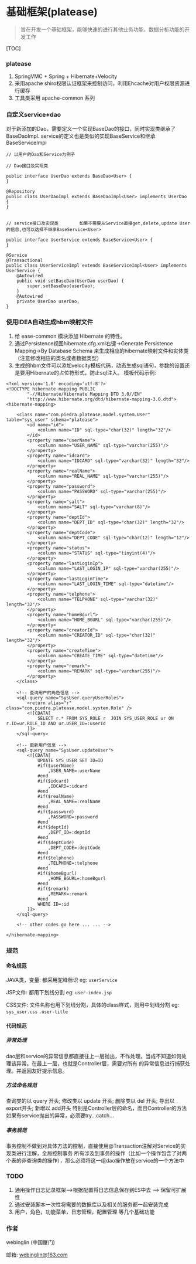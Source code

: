 # 基础框架(platease)	

> 旨在开发一个基础框架，能够快速的进行其他业务功能，数据分析功能的开发工作

[TOC]

### platease
1. SpringVMC + Spring + Hibernate+Velocity
2. 采用apache shiro权限认证框架来控制访问，利用Ehcache对用户权限资源进行缓存
3. 工具类采用 apache-common 系列


### 自定义service+dao
对于新添加的Dao，需要定义一个实现BaseDao的接口，同时实现类继承了BaseDaoImpl. service的定义也是类似的实现BaseService和继承BaseServiceImpl
```
// 以用户的Dao和Service为例子

// Dao接口及实现类

public interface UserDao extends BaseDao<User> {
}

@Repository
public class UserDaoImpl extends BaseDaoImpl<User> implements UserDao {
}


// service接口及实现类		如果不需要从Service直接get,delete,update User的信息,也可以选择不继承BaseService<User>

public interface UserService extends BaseService<User> {
}

@Service
@Transactional
public class UserServiceImpl extends BaseServiceImpl<User> implements UserService {
	@Autowired
	public void setBaseDao(UserDao userDao) {
		super.setBaseDao(userDao);
	}
	@Autowired
	private UserDao userDao;
}

```



### 使用IDEA自动生成hbm映射文件
1. 给 ease-common 模块添加 Hibernate 的特性。
2. 通过Persistence视图hibernate.cfg.xml右键->Generate Persistence Mapping->By Database Schema
   来生成相应的hibernate映射文件和实体类（注意修改相应的类名或者数据类型）
3. 生成的hbm文件可以添加velocity模板代码，动态生成sql语句，参数的设置还是要用Hibernate的占位符形式，防止sql注入。 模板代码示例:
```
<?xml version='1.0' encoding='utf-8'?>
<!DOCTYPE hibernate-mapping PUBLIC
        "-//Hibernate/Hibernate Mapping DTD 3.0//EN"
        "http://www.hibernate.org/dtd/hibernate-mapping-3.0.dtd">
<hibernate-mapping>

    <class name="com.piedra.platease.model.system.User" table="sys_user" schema="platease">
        <id name="id">
            <column name="ID" sql-type="char(32)" length="32"/>
        </id>
        <property name="userName">
            <column name="USER_NAME" sql-type="varchar(255)"/>
        </property>
        <property name="idcard">
            <column name="IDCARD" sql-type="varchar(32)" length="32"/>
        </property>
        <property name="realName">
            <column name="REAL_NAME" sql-type="varchar(255)"/>
        </property>
        <property name="password">
            <column name="PASSWORD" sql-type="varchar(255)"/>
        </property>
        <property name="salt">
            <column name="SALT" sql-type="varchar(8)"/>
        </property>
        <property name="deptId">
            <column name="DEPT_ID" sql-type="char(32)" length="32"/>
        </property>
        <property name="deptCode">
            <column name="DEPT_CODE" sql-type="char(12)" length="12"/>
        </property>
        <property name="status">
            <column name="STATUS" sql-type="tinyint(4)"/>
        </property>
        <property name="lastLoginIp">
            <column name="LAST_LOGIN_IP" sql-type="varchar(255)"/>
        </property>
        <property name="lastLoginTime">
            <column name="LAST_LOGIN_TIME" sql-type="datetime"/>
        </property>
        <property name="telphone">
            <column name="TELPHONE" sql-type="varchar(32)" length="32"/>
        </property>
        <property name="homeBgurl">
            <column name="HOME_BGURL" sql-type="varchar(255)"/>
        </property>
        <property name="creatorId">
            <column name="CREATOR_ID" sql-type="char(32)" length="32"/>
        </property>
        <property name="createTime">
            <column name="CREATE_TIME" sql-type="datetime"/>
        </property>
        <property name="remark">
            <column name="REMARK" sql-type="varchar(255)"/>
        </property>
    </class>

    <!-- 查询用户的角色信息 -->
    <sql-query name="SysUser.queryUserRoles">
        <return alias="r" class="com.piedra.platease.model.system.Role" />
        <![CDATA[
            SELECT r.* FROM SYS_ROLE r  JOIN SYS_USER_ROLE ur ON r.ID=ur.ROLE_ID AND ur.USER_ID=:userId
        ]]>
    </sql-query>

    <!-- 更新用户信息 -->
    <sql-query name="SysUser.updateUser">
        <![CDATA[
            UPDATE SYS_USER SET ID=ID
            #if($userName)
                ,USER_NAME=:userName
            #end
            #if($idcard)
                ,IDCARD=:idcard
            #end
            #if($realName)
                ,REAL_NAME=:realName
            #end
            #if($password)
                ,PASSWORD=:password
            #end
            #if($deptId)
                ,DEPT_ID=:deptId
            #end
            #if($deptCode)
                ,DEPT_CODE=:deptCode
            #end
            #if($telphone)
                ,TELPHONE=:telphone
            #end
            #if($homeBgurl)
                ,HOME_BGURL=:homeBgurl
            #end
            #if($remark)
                ,REMARK=:remark
            #end
            WHERE ID=:id
        ]]>
    </sql-query>

	<!-- other codes go here ... ... -->

</hibernate-mapping>
```


### 规范	

#### 命名规范
JAVA类，变量: 都采用驼峰标识	eg: `userService`

JSP文件: 都用下划线分割		eg: `user-index.jsp`

CSS文件: 文件名称也用下划线分割，具体的class样式，则用中划线分割 eg: `sys_user.css` `.user-title`

#### 代码规范
##### 异常处理
dao层和service的异常信息都直接往上一层抛出，不作处理，当成不知道如何处理该异常。在最上一层，也就是Controller层，需要对所有
的异常信息进行捕获处理。并返回友好提示信息。

##### 方法命名规范
查询类的以 query 开头;  修改类以 update 开头; 删除类以 del 开头; 导出以 export开头; 新增以 add开头
特别是Controller层的命名，而且Controller的方法如果有service抛出的异常，必须要try...catch...

##### 事务规范
事务控制不做到对具体方法的控制，直接使用@Transaction注解对Service的实现类进行注解，全局控制事务
所有涉及到事务的操作（比如一个操作包含了对两个表的非查询类的操作），那么必须将这一组dao操作放在service的一个方法中


### TODO

1. 通用操作日志记录框架-->根据配置将日志信息保存到ES中去 --> 保留可扩展性
2. 通过安装脚本一次性将需要的数据库以及相关的服务都一起安装完成
3. 用户，角色，功能菜单，日志管理，配置管理  等几个基础功能



### 作者
webinglin (中国厦门)

邮箱: webinglin@163.com
